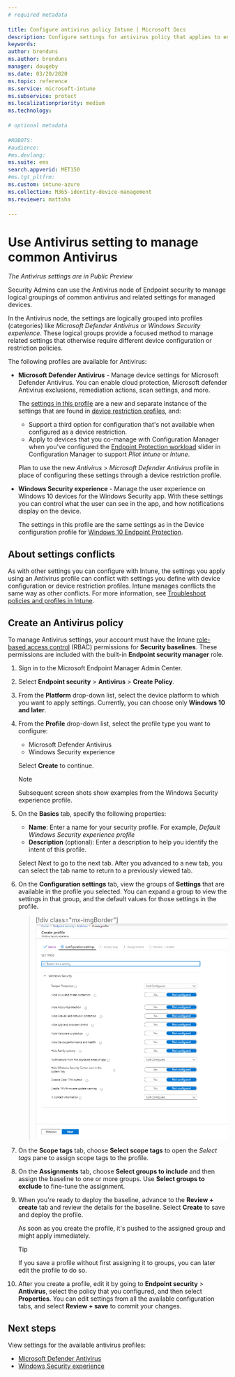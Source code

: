 ```yaml
---
# required metadata

title: Configure antivirus policy Intune | Microsoft Docs
description: Configure settings for antivirus policy that applies to endpoints you manage with in Microsoft Intune.
keywords:
author: brenduns
ms.author: brenduns
manager: dougeby
ms.date: 03/20/2020
ms.topic: reference
ms.service: microsoft-intune
ms.subservice: protect
ms.localizationpriority: medium
ms.technology:

# optional metadata

#ROBOTS:
#audience:
#ms.devlang:
ms.suite: ems
search.appverid: MET150
#ms.tgt_pltfrm:
ms.custom: intune-azure
ms.collection: M365-identity-device-management
ms.reviewer: mattsha

---
```

# Use Antivirus setting to manage common Antivirus

*The Antivirus settings are in Public Preview*

Security Admins can use the Antivirus node of Endpoint security to manage logical groupings of common antivirus and related settings for managed devices. 

In the Antivirus node, the settings are logically grouped into profiles (categories) like *Microsoft Defender Antivirus* or *Windows Security experience*. These logical groups provide a focused method to manage related settings that otherwise require different device configuration or restriction policies.

The following profiles are available for Antivirus:

- **Microsoft Defender Antivirus** - Manage device settings for Microsoft Defender Antivirus. You can enable cloud protection, Microsoft defender Antivirus exclusions, remediation actions, scan settings, and more.

  The [settings in this profile](antivirus-microsoft-defender-antivirus-settings.md) are a new and separate instance of the settings that are found in [device restriction profiles](../configuration/device-restrictions-configure.md), and:
  
  - Support a third option for configuration that's not available when configured as a device restriction.
  - Apply to devices that you co-manage with Configuration Manager when you've configured the [Endpoint Protection workload](https://docs.microsoft.com/configmgr/comanage/how-to-switch-workloads) slider in Configuration Manager to support *Pilot Intune* or *Intune*.

  Plan to use the new *Antivirus* >  *Microsoft Defender Antivirus* profile in place of configuring these settings through a device restriction profile.

- **Windows Security experience** - Manage the user experience on Windows 10 devices for the Windows Security app. With these settings you can control what the user can see in the app, and how notifications display on the device.

  The settings in this profile are the same settings as in the Device configuration profile for [Windows 10 Endpoint Protection](../protect/endpoint-protection-windows-10.md).

## About settings conflicts

As with other settings you can configure with Intune, the settings you apply using an Antivirus profile can conflict with settings you define with device configuration or device restriction profiles. Intune manages conflicts the same way as other conflicts. For more information, see [Troubleshoot policies and profiles in Intune](../configuration/troubleshoot-policies-in-microsoft-intune.md).

## Create an Antivirus policy

To manage Antivirus settings, your account must have the Intune [role-based access control](../fundamentals/role-based-access-control.md) (RBAC) permissions for **Security baselines**. These permissions are included with the built-in **Endpoint security manager** role.

1. Sign in to the Microsoft Endpoint Manager Admin Center.

2. Select **Endpoint security** > **Antivirus** > **Create Policy**.

3. From the **Platform** drop-down list, select the device platform to which you want to apply settings. Currently, you can choose only **Windows 10 and later**.

4. From the **Profile** drop-down list, select the profile type you want to configure:

   - Microsoft Defender Antivirus
   - Windows Security experience

   Select **Create** to continue.

   > [!NOTE]
   > Subsequent screen shots show examples from the Windows Security experience profile.

5. On the **Basics** tab, specify the following properties:

   - **Name**: Enter a name for your security profile. For example, *Default Windows Security experience profile*
   - **Description** (optional): Enter a description to help you identify the intent of this profile.

   Select Next to go to the next tab. After you advanced to a new tab, you can select the tab name to return to a previously viewed tab.

6. On the **Configuration settings** tab, view the groups of **Settings** that are available in the profile you selected. You can expand a group to view the settings in that group, and the default values for those settings in the profile.

   > [!div class="mx-imgBorder"]
   > ![Example screenshot of the configuration settings tab](./media/endpoint-security-antivirus-policy/configuration-settings-tab.png)

7. On the **Scope tags** tab, choose **Select scope tags** to open the *Select tags* pane to assign scope tags to the profile.

8. On the **Assignments** tab, choose **Select groups to include** and then assign the baseline to one or more groups. Use **Select groups to exclude** to fine-tune the assignment.

9. When you're ready to deploy the baseline, advance to the **Review + create** tab and review the details for the baseline. Select **Create** to save and deploy the profile.

   As soon as you create the profile, it's pushed to the assigned group and might apply immediately.

   > [!TIP]
   > If you save a profile without first assigning it to groups, you can later edit the profile to do so.

10. After you create a profile, edit it by going to **Endpoint security** > **Antivirus**, select the policy that you configured, and then select **Properties**. You can edit settings from all the available configuration tabs, and select **Review + save** to commit your changes.

## Next steps

View settings for the available antivirus profiles:

- [Microsoft Defender Antivirus](antivirus-microsoft-defender-antivirus-settings.md)
- [Windows Security experience](antivirus-windows-security-experience-settings.md)

